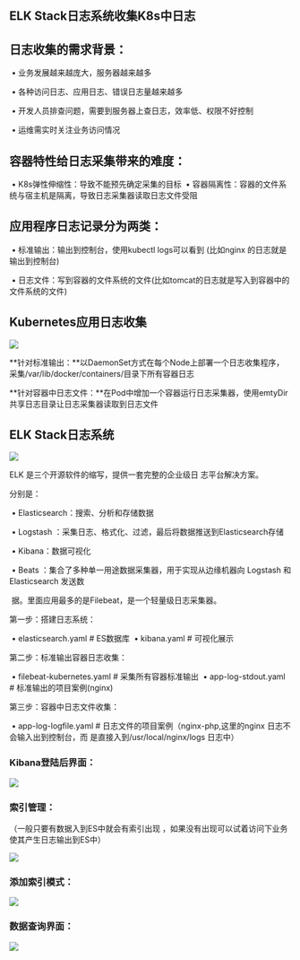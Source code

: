 ## ELK Stack日志系统收集K8s中日志

## 日志收集的需求背景：



​			• 业务发展越来越庞大，服务器越来越多

​			• 各种访问日志、应用日志、错误日志量越来越多

​			• 开发人员排查问题，需要到服务器上查日志，效率低、权限不好控制

​			• 运维需实时关注业务访问情况



## 容器特性给日志采集带来的难度：

​			• K8s弹性伸缩性：导致不能预先确定采集的目标
​			• 容器隔离性：容器的文件系统与宿主机是隔离，导致日志采集器读取日志文件受阻



## 应用程序日志记录分为两类：

​			• 标准输出：输出到控制台，使用kubectl logs可以看到 (比如nginx 的日志就是输出到控制台)

​			• 日志文件：写到容器的文件系统的文件(比如tomcat的日志就是写入到容器中的文件系统的文件)



## Kubernetes应用日志收集

![](http://jpg.fxkjnj.com/soft/kubernetes/ELK-1.png)



**针对标准输出：**以DaemonSet方式在每个Node上部署一个日志收集程序，采集/var/lib/docker/containers/目录下所有容器日志



**针对容器中日志文件：**在Pod中增加一个容器运行日志采集器，使用emtyDir共享日志目录让日志采集器读取到日志文件



## ELK Stack日志系统

![](http://jpg.fxkjnj.com/soft/kubernetes/ELK-2.png)

ELK 是三个开源软件的缩写，提供一套完整的企业级日  志平台解决方案。

分别是：

​			• Elasticsearch：搜索、分析和存储数据

​			• Logstash ：采集日志、格式化、过滤，最后将数据推送到Elasticsearch存储

​			• Kibana：数据可视化

​			• Beats ：集合了多种单一用途数据采集器，用于实现从边缘机器向 Logstash 和 Elasticsearch 发送数

​			  				据。里面应用最多的是Filebeat，是一个轻量级日志采集器。



第一步：搭建日志系统：

​		• elasticsearch.yaml # ES数据库
​		• kibana.yaml # 可视化展示



第二步：标准输出容器日志收集：

​		• filebeat-kubernetes.yaml 	# 采集所有容器标准输出
​		• app-log-stdout.yaml 			# 标准输出的项目案例(nginx)



第三步：容器中日志文件收集：

​		• app-log-logfile.yaml 			# 日志文件的项目案例（nginx-php,这里的nginx 日志不会输入出到控制台，而															是直接入到/usr/local/nginx/logs 日志中）

### Kibana登陆后界面：



![](http://jpg.fxkjnj.com/soft/kubernetes/ELK-4.png)





### 索引管理：

（一般只要有数据入到ES中就会有索引出现 ，如果没有出现可以试着访问下业务使其产生日志输出到ES中）

![](http://jpg.fxkjnj.com/soft/kubernetes/ELK-6.png)



### 添加索引模式：



![](http://jpg.fxkjnj.com/soft/kubernetes/ELK-7.png)



### 数据查询界面：

![](http://jpg.fxkjnj.com/soft/kubernetes/ELK-5.png)
